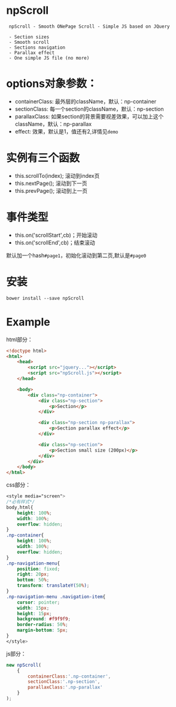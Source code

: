 # npScroll

     npScroll - Smooth ONePage Scroll - Simple JS based on JQuery

     - Section sizes
     - Smooth scroll
     - Sections navigation
     - Parallax effect
     - One simple JS file (no more)

# options对象参数：
 * containerClass: 最外层的className，默认：np-container
 * sectionClass: 每一个section的className，默认：np-section
 * parallaxClass: 如果section的背景需要视差效果，可以加上这个className，默认：np-parallax
 * effect: 效果，默认是1，值还有2,详情见`demo`

# 实例有三个函数
 * this.scrollTo(index); 滚动到index页
 * this.nextPage(); 滚动到下一页
 * this.prevPage(); 滚动到上一页

# 事件类型
 * this.on('scrollStart',cb)；开始滚动
 * this.on('scrollEnd',cb)；结束滚动

默认加一个hash`#page1`，初始化滚动到第二页,默认是`#page0`

# 安装

    bower install --save npScroll

# Example

html部分：
``` HTML
<!doctype html>
<html>
    <head>
        <script src="jquery..."></script>
        <script src="npScroll.js"></script>
    </head>

    <body>
        <div class="np-container">
            <div class="np-section">
                <p>Section</p>
            </div>

            <div class="np-section np-parallax">
                <p>Section parallax effect</p>
            </div>

            <div class="np-section">
                <p>Section small size (200px)</p>
            </div>
        </div>
    </body>
</html>
```
css部分：
``` css
<style media="screen">
/*必有样式*/
body,html{
    height: 100%;
    width: 100%;
    overflow: hidden;
}
.np-container{
    height: 100%;
    width: 100%;
    overflow: hidden;
}
.np-navigation-menu{
    position: fixed;
    right: 20px;
    bottom: 50%;
    transform: translateY(50%);
}
.np-navigation-menu .navigation-item{
    cursor: pointer;
    width: 15px;
    height: 15px;
    background: #f9f9f9;
    border-radius: 50%;
    margin-bottom: 5px;
}
</style>
```
js部分：
``` js
new npScroll(
    {
        containerClass:'.np-container',
        sectionClass:'.np-section',
        parallaxClass:'.np-parallax'
    }
);
```
